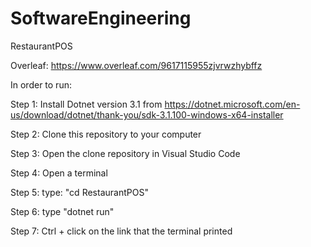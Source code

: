 # SoftwareEngineering

RestaurantPOS

Overleaf: https://www.overleaf.com/9617115955zjvrwzhybffz

In order to run:

Step 1: Install Dotnet version 3.1 from https://dotnet.microsoft.com/en-us/download/dotnet/thank-you/sdk-3.1.100-windows-x64-installer

Step 2: Clone this repository to your computer

Step 3: Open the clone repository in Visual Studio Code

Step 4: Open a terminal

Step 5: type: "cd RestaurantPOS"

Step 6: type "dotnet run"

Step 7: Ctrl + click on the link that the terminal printed
